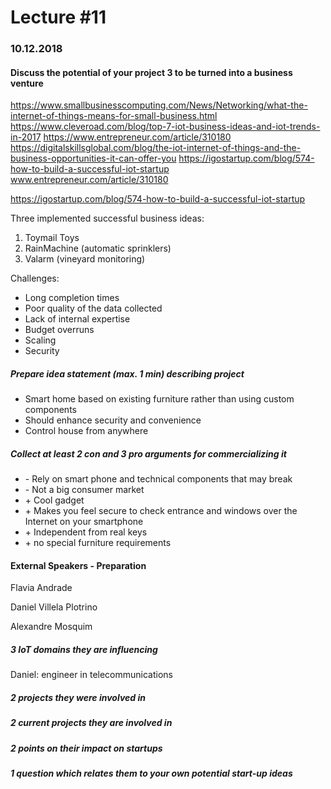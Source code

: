 

# Lecture #11

### 10.12.2018

#### Discuss the potential of your project 3 to be turned into a business venture

https://www.smallbusinesscomputing.com/News/Networking/what-the-internet-of-things-means-for-small-business.html
https://www.cleveroad.com/blog/top-7-iot-business-ideas-and-iot-trends-in-2017
https://www.entrepreneur.com/article/310180
https://digitalskillsglobal.com/blog/the-iot-internet-of-things-and-the-business-opportunities-it-can-offer-you
https://igostartup.com/blog/574-how-to-build-a-successful-iot-startup
www.entrepreneur.com/article/310180

https://igostartup.com/blog/574-how-to-build-a-successful-iot-startup

Three implemented successful business ideas:

1. Toymail Toys
2. RainMachine (automatic sprinklers)
3. Valarm (vineyard monitoring)

Challenges:

* Long completion times
* Poor quality of the data collected
* Lack of internal expertise
* Budget overruns
* Scaling
* Security

##### Prepare idea statement (max. 1 min) describing project

* Smart home based on existing furniture rather than using custom components
* Should enhance security and convenience
* Control house from anywhere

##### Collect at least 2 con and 3 pro arguments for commercializing it

* \- Rely on smart phone and technical components that may break
* \- Not a big consumer market
* \+ Cool gadget
* \+ Makes you feel secure to check entrance and windows over the Internet on your smartphone
* \+ Independent from real keys 
* \+ no special furniture requirements



#### External Speakers - Preparation

Flavia Andrade

Daniel Villela Plotrino

Alexandre Mosquim

##### 3 IoT domains they are influencing

Daniel: engineer in telecommunications

##### 2 projects they were involved in

##### 2 current projects they are involved in

##### 2 points on their impact on startups

##### 1 question which relates them to your own potential start-up ideas


